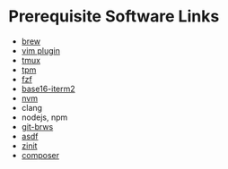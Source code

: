 # Prerequisite Software Links

* [brew](https://brew.sh)
* [vim plugin](https://github.com/junegunn/vim-plug#neovim)
* [tmux](https://github.com/tmux/tmux#installation)
* [tpm](https://github.com/tmux-plugins/tpm#installation)
* [fzf](https://github.com/junegunn/fzf#installation)
* [base16-iterm2](https://github.com/chriskempson/base16-iterm2#installation)
* [nvm](https://github.com/creationix/nvm#install--update-script)
* clang
* nodejs, npm
* [git-brws](https://github.com/rhysd/git-brws#with-homebrew)
* [asdf](https://asdf-vm.com/#/core-manage-asdf?id=install)
* [zinit](https://github.com/zdharma/zinit#option-2---manual-installation)
* [composer](https://github.com/composer/composer#installation--usage)
